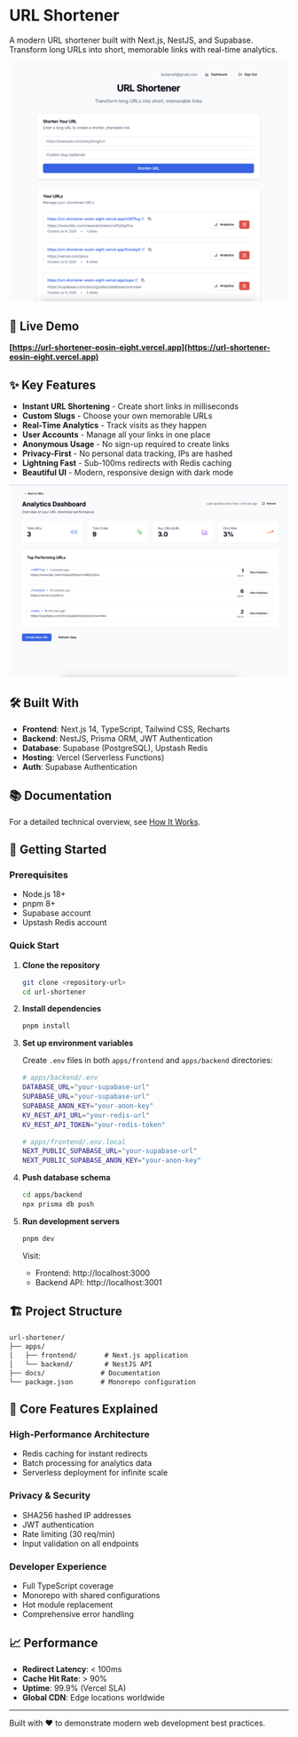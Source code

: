 # URL Shortener

A modern URL shortener built with Next.js, NestJS, and Supabase. Transform long URLs into short, memorable links with real-time analytics.

![URL Shortener Homepage](./screenshots/home.png)

## 🚀 Live Demo

**[https://url-shortener-eosin-eight.vercel.app](https://url-shortener-eosin-eight.vercel.app)**

## ✨ Key Features

- **Instant URL Shortening** - Create short links in milliseconds
- **Custom Slugs** - Choose your own memorable URLs
- **Real-Time Analytics** - Track visits as they happen
- **User Accounts** - Manage all your links in one place
- **Anonymous Usage** - No sign-up required to create links
- **Privacy-First** - No personal data tracking, IPs are hashed
- **Lightning Fast** - Sub-100ms redirects with Redis caching
- **Beautiful UI** - Modern, responsive design with dark mode

![Analytics Dashboard](./screenshots/dashboard.png)

## 🛠️ Built With

- **Frontend**: Next.js 14, TypeScript, Tailwind CSS, Recharts
- **Backend**: NestJS, Prisma ORM, JWT Authentication
- **Database**: Supabase (PostgreSQL), Upstash Redis
- **Hosting**: Vercel (Serverless Functions)
- **Auth**: Supabase Authentication

## 📚 Documentation

For a detailed technical overview, see [How It Works](./docs/HOW_IT_WORKS.md).

## 🚀 Getting Started

### Prerequisites

- Node.js 18+
- pnpm 8+
- Supabase account
- Upstash Redis account

### Quick Start

1. **Clone the repository**
   ```bash
   git clone <repository-url>
   cd url-shortener
   ```

2. **Install dependencies**
   ```bash
   pnpm install
   ```

3. **Set up environment variables**

   Create `.env` files in both `apps/frontend` and `apps/backend` directories:

   ```bash
   # apps/backend/.env
   DATABASE_URL="your-supabase-url"
   SUPABASE_URL="your-supabase-url"
   SUPABASE_ANON_KEY="your-anon-key"
   KV_REST_API_URL="your-redis-url"
   KV_REST_API_TOKEN="your-redis-token"
   ```

   ```bash
   # apps/frontend/.env.local
   NEXT_PUBLIC_SUPABASE_URL="your-supabase-url"
   NEXT_PUBLIC_SUPABASE_ANON_KEY="your-anon-key"
   ```

4. **Push database schema**
   ```bash
   cd apps/backend
   npx prisma db push
   ```

5. **Run development servers**
   ```bash
   pnpm dev
   ```

   Visit:
   - Frontend: http://localhost:3000
   - Backend API: http://localhost:3001

## 🏗️ Project Structure

```
url-shortener/
├── apps/
│   ├── frontend/       # Next.js application
│   └── backend/        # NestJS API
├── docs/              # Documentation
└── package.json       # Monorepo configuration
```

## 🔑 Core Features Explained

### High-Performance Architecture
- Redis caching for instant redirects
- Batch processing for analytics data
- Serverless deployment for infinite scale

### Privacy & Security
- SHA256 hashed IP addresses
- JWT authentication
- Rate limiting (30 req/min)
- Input validation on all endpoints

### Developer Experience
- Full TypeScript coverage
- Monorepo with shared configurations
- Hot module replacement
- Comprehensive error handling

## 📈 Performance

- **Redirect Latency**: < 100ms
- **Cache Hit Rate**: > 90%
- **Uptime**: 99.9% (Vercel SLA)
- **Global CDN**: Edge locations worldwide

---

Built with ❤️ to demonstrate modern web development best practices.